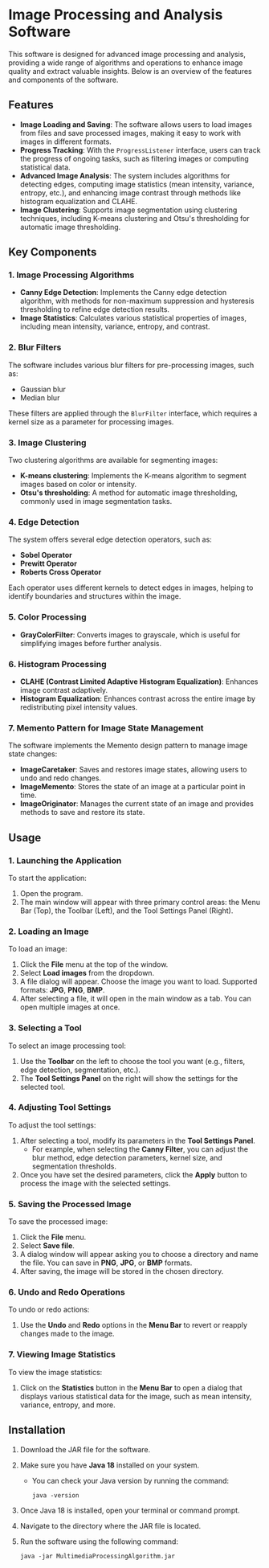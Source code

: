 # Image Processing and Analysis Software

This software is designed for advanced image processing and analysis, providing a wide range of algorithms and operations to enhance image quality and extract valuable insights. Below is an overview of the features and components of the software.

## Features

- **Image Loading and Saving**: The software allows users to load images from files and save processed images, making it easy to work with images in different formats.
- **Progress Tracking**: With the `ProgressListener` interface, users can track the progress of ongoing tasks, such as filtering images or computing statistical data.
- **Advanced Image Analysis**: The system includes algorithms for detecting edges, computing image statistics (mean intensity, variance, entropy, etc.), and enhancing image contrast through methods like histogram equalization and CLAHE.
- **Image Clustering**: Supports image segmentation using clustering techniques, including K-means clustering and Otsu's thresholding for automatic image thresholding.

## Key Components

### 1. **Image Processing Algorithms**
- **Canny Edge Detection**: Implements the Canny edge detection algorithm, with methods for non-maximum suppression and hysteresis thresholding to refine edge detection results.
- **Image Statistics**: Calculates various statistical properties of images, including mean intensity, variance, entropy, and contrast.

### 2. **Blur Filters**
The software includes various blur filters for pre-processing images, such as:
- Gaussian blur
- Median blur

These filters are applied through the `BlurFilter` interface, which requires a kernel size as a parameter for processing images.

### 3. **Image Clustering**
Two clustering algorithms are available for segmenting images:
- **K-means clustering**: Implements the K-means algorithm to segment images based on color or intensity.
- **Otsu's thresholding**: A method for automatic image thresholding, commonly used in image segmentation tasks.

### 4. **Edge Detection**
The system offers several edge detection operators, such as:
- **Sobel Operator**
- **Prewitt Operator**
- **Roberts Cross Operator**

Each operator uses different kernels to detect edges in images, helping to identify boundaries and structures within the image.

### 5. **Color Processing**
- **GrayColorFilter**: Converts images to grayscale, which is useful for simplifying images before further analysis.

### 6. **Histogram Processing**
- **CLAHE (Contrast Limited Adaptive Histogram Equalization)**: Enhances image contrast adaptively.
- **Histogram Equalization**: Enhances contrast across the entire image by redistributing pixel intensity values.

### 7. **Memento Pattern for Image State Management**
The software implements the Memento design pattern to manage image state changes:
- **ImageCaretaker**: Saves and restores image states, allowing users to undo and redo changes.
- **ImageMemento**: Stores the state of an image at a particular point in time.
- **ImageOriginator**: Manages the current state of an image and provides methods to save and restore its state.



## Usage

### 1. **Launching the Application**

To start the application:
1. Open the program.
2. The main window will appear with three primary control areas: the Menu Bar (Top), the Toolbar (Left), and the Tool Settings Panel (Right).

### 2. **Loading an Image**

To load an image:
1. Click the **File** menu at the top of the window.
2. Select **Load images** from the dropdown.
3. A file dialog will appear. Choose the image you want to load. Supported formats: **JPG**, **PNG**, **BMP**.
4. After selecting a file, it will open in the main window as a tab. You can open multiple images at once.

### 3. **Selecting a Tool**

To select an image processing tool:
1. Use the **Toolbar** on the left to choose the tool you want (e.g., filters, edge detection, segmentation, etc.).
2. The **Tool Settings Panel** on the right will show the settings for the selected tool.

### 4. **Adjusting Tool Settings**

To adjust the tool settings:
1. After selecting a tool, modify its parameters in the **Tool Settings Panel**.
    - For example, when selecting the **Canny Filter**, you can adjust the blur method, edge detection parameters, kernel size, and segmentation thresholds.
2. Once you have set the desired parameters, click the **Apply** button to process the image with the selected settings.

### 5. **Saving the Processed Image**

To save the processed image:
1. Click the **File** menu.
2. Select **Save file**.
3. A dialog window will appear asking you to choose a directory and name the file. You can save in **PNG**, **JPG**, or **BMP** formats.
4. After saving, the image will be stored in the chosen directory.

### 6. **Undo and Redo Operations**

To undo or redo actions:
1. Use the **Undo** and **Redo** options in the **Menu Bar** to revert or reapply changes made to the image.

### 7. **Viewing Image Statistics**

To view the image statistics:
1. Click on the **Statistics** button in the **Menu Bar** to open a dialog that displays various statistical data for the image, such as mean intensity, variance, entropy, and more.



## Installation

1. Download the JAR file for the software.
2. Make sure you have **Java 18** installed on your system.
    - You can check your Java version by running the command:
      ```
      java -version
      ```

3. Once Java 18 is installed, open your terminal or command prompt.

4. Navigate to the directory where the JAR file is located.

5. Run the software using the following command:
    ```
    java -jar MultimediaProcessingAlgorithm.jar
    ```

